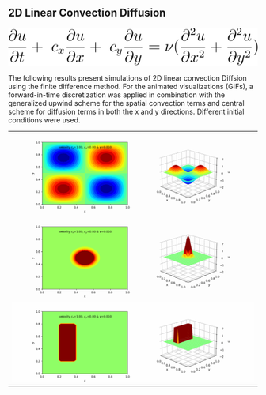 ## 2D Linear Convection Diffusion

<p align="center">
  <img src="equation.svg" alt="Equation">
</p>

The following results present simulations of 2D linear convection Diffsion using the finite difference method. For the animated visualizations (GIFs), a forward-in-time discretization was applied in combination with the generalized upwind scheme for the spatial convection terms and central scheme for diffusion terms in both the x and y directions. Different initial conditions were used.


|   |
|---|
| ![](plots/2D_LCD_us_cx=1.0_cy=0.0_nu=0.010.gif)  |
| ![](plots/2D_LCD_ug_cx=1.0_cy=0.0_nu=0.010.gif)  |
| ![](plots/2D_LCD_uh_cx=1.0_cy=0.0_nu=0.010.gif)  |



